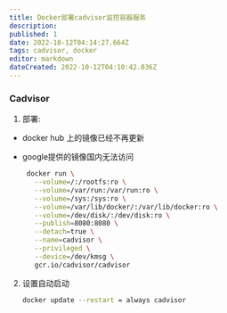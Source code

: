 ```yaml
---
title: Docker部署cadvisor监控容器服务
description: 
published: 1
date: 2022-10-12T04:14:27.664Z
tags: cadvisor, docker
editor: markdown
dateCreated: 2022-10-12T04:10:42.036Z
---
```


### Cadvisor

1. 部署:
* docker hub 上的镜像已经不再更新
* google提供的镜像国内无法访问

   ```bash
    docker run \
      --volume=/:/rootfs:ro \
      --volume=/var/run:/var/run:ro \
      --volume=/sys:/sys:ro \
      --volume=/var/lib/docker/:/var/lib/docker:ro \
      --volume=/dev/disk/:/dev/disk:ro \
      --publish=8080:8080 \
      --detach=true \
      --name=cadvisor \
      --privileged \
      --device=/dev/kmsg \
      gcr.io/cadvisor/cadvisor
   ```
2. 设置自动启动
    ```bash
    docker update --restart = always cadvisor
    ```

